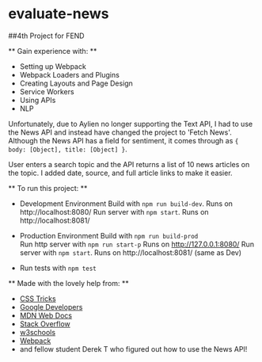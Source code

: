 # evaluate-news
##4th Project for FEND

** Gain experience with: **
* Setting up Webpack
* Webpack Loaders and Plugins
* Creating Layouts and Page Design
* Service Workers
* Using APIs
* NLP

Unfortunately, due to Aylien no longer supporting the Text API, I had to use the News API and instead have changed the project to 'Fetch News'. Although the News API has a field for sentiment, it comes through as `{ body: [Object], title: [Object] }`.

User enters a search topic and the API returns a list of 10 news articles on the topic.  I added date, source, and full article links to make it easier.

** To run this project: **
* Development Environment
  Build with `npm run build-dev`.  Runs on http://localhost:8080/
  Run server with `npm start`.  Runs on http://localhost:8081/

* Production Environment
  Build with `npm run build-prod`  
  Run http server with `npm run start-p`  Runs on http://127.0.0.1:8080/
  Run server with `npm start`.  Runs on http://localhost:8081/ (same as Dev)

* Run tests with `npm test`


** Made with the lovely help from: **
* [CSS Tricks](https://css-tricks.com/)
* [Google Developers](https://developers.google.com/web/tools/workbox/modules/workbox-webpack-plugin)
* [MDN Web Docs](https://developer.mozilla.org/en-US/)
* [Stack Overflow](https://stackoverflow.com/)
* [w3schools](https://www.w3schools.com/default.asp)
* [Webpack](https://webpack.js.org/)
* and fellow student Derek T who figured out how to use the News API!
